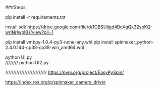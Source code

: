 ###Steps

pip install -r requirements.txt

install sdk 
https://drive.google.com/file/d/1GBSUljgd4BcXgQk32spKQ-wriNrjwpKH/view?pli=1

pip install vmbpy-1.0.4-py3-none-any.whl
pip install spinnaker_python-2.4.0.144-cp38-cp38-win_amd64.whl

python UI.py  
////////
python UI2.py  



//////////////////////////
https://pypi.org/project/EasyPySpin/

https://index.ros.org/p/spinnaker_camera_driver